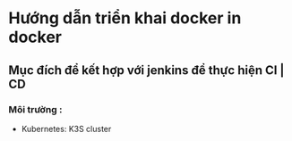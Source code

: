 # Hướng dẫn triển khai docker in docker
## Mục đích để kết hợp với jenkins để thực hiện CI | CD
### Môi trường : 
 * Kubernetes: K3S cluster
